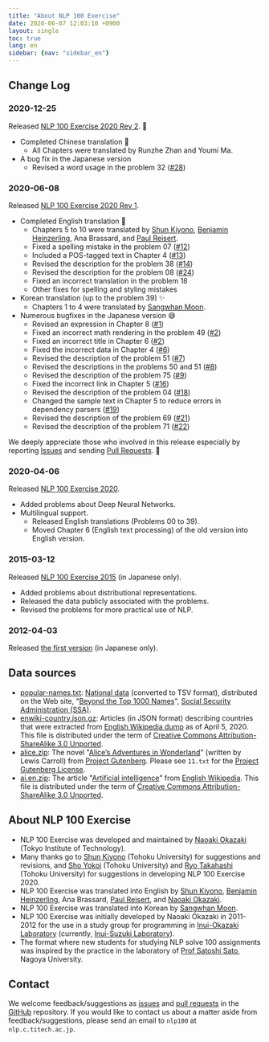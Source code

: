 ```yaml
---
title: "About NLP 100 Exercise"
date: 2020-06-07 12:03:10 +0900
layout: single
toc: true
lang: en
sidebar: {nav: "sidebar_en"}
---
```


## Change Log

### 2020-12-25
Released [NLP 100 Exercise 2020 Rev 2](http://nlp100.github.io/). :christmas_tree:

+ Completed Chinese translation :tada:
  + All Chapters were translated by Runzhe Zhan and Youmi Ma.
+ A bug fix in the Japanese version
  + Revised a word usage in the problem 32 ([#28](https://github.com/nlp100/nlp100.github.io/issues/28))

### 2020-06-08
Released [NLP 100 Exercise 2020 Rev 1](http://nlp100.github.io/).

+ Completed English translation :tada:
  + Chapters 5 to 10 were translated by [Shun Kiyono](https://butsugiri.github.io/), [Benjamin Heinzerling](https://bheinzerling.github.io/), Ana Brassard, and [Paul Reisert](http://www.cl.ecei.tohoku.ac.jp/~preisert/).
  + Fixed a spelling mistake in the problem 07 ([#12](https://github.com/nlp100/nlp100.github.io/pull/12))
  + Included a POS-tagged text in Chapter 4 ([#13](https://github.com/nlp100/nlp100.github.io/issues/13))
  + Revised the description for the problem 38 ([#14](https://github.com/nlp100/nlp100.github.io/issues/14))
  + Revised the description for the problem 08 ([#24](https://github.com/nlp100/nlp100.github.io/pull/24))
  + Fixed an incorrect translation in the problem 18
  + Other fixes for spelling and styling mistakes
+ Korean translation (up to the problem 39) :sparkles:
  + Chapters 1 to 4 were translated by [Sangwhan Moon](https://sangwhan.com/).
+ Numerous bugfixes in the Japanese version :sweat_smile:
  + Revised an expression in Chapter 8  ([#1](https://github.com/nlp100/nlp100.github.io/pull/1))
  + Fixed an incorrect math rendering in the problem 49 ([#2](https://github.com/nlp100/nlp100.github.io/pull/2))
  + Fixed an incorrect title in Chapter 6 ([#2](https://github.com/nlp100/nlp100.github.io/pull/2))
  + Fixed the incorrect data in Chapter 4 ([#6](https://github.com/nlp100/nlp100.github.io/issues/6))
  + Revised the description of the problem 51 ([#7](https://github.com/nlp100/nlp100.github.io/issues/7))
  + Revised the descriptions in the problems 50 and 51 ([#8](https://github.com/nlp100/nlp100.github.io/pull/8))
  + Revised the description of the problem 75 ([#9](https://github.com/nlp100/nlp100.github.io/pull/9))
  + Fixed the incorrect link in Chapter 5 ([#16](https://github.com/nlp100/nlp100.github.io/pull/16))
  + Revised the description of the problem 04 ([#18](https://github.com/nlp100/nlp100.github.io/pull/18))
  + Changed the sample text in Chapter 5 to reduce errors in dependency parsers ([#19](https://github.com/nlp100/nlp100.github.io/issues/19))
  + Revised the description of the problem 69 ([#21](https://github.com/nlp100/nlp100.github.io/issues/21))
  + Revised the description of the problem 71 ([#22](https://github.com/nlp100/nlp100.github.io/issues/22))

We deeply appreciate those who involved in this release especially by reporting [Issues](https://github.com/nlp100/nlp100.github.io/issues) and sending [Pull Requests](https://github.com/nlp100/nlp100.github.io/pulls). :pray:

### 2020-04-06
Released [NLP 100 Exercise 2020](http://nlp100.github.io/).

+ Added problems about Deep Neural Networks.
+ Multilingual support.
  + Released English translations (Problems 00 to 39).
  + Moved Chapter 6 (English text processing) of the old version into English version.

### 2015-03-12
Released [NLP 100 Exercise 2015](http://www.cl.ecei.tohoku.ac.jp/nlp100/) (in Japanese only).

+ Added problems about distributional representations.
+ Released the data publicly associated with the problems.
+ Revised the problems for more practical use of NLP.

### 2012-04-03
Released [the first version](http://www.cl.ecei.tohoku.ac.jp/index.php?NLP%20100%20Drill%20Exercises) (in Japanese only).

## Data sources

+ [popular-names.txt](/data/popular-names.txt): [National data](https://www.ssa.gov/oact/babynames/names.zip) (converted to TSV format), distributed on the Web site, "[Beyond the Top 1000 Names](https://www.ssa.gov/oact/babynames/limits.html)", [Social Security Administration (SSA)](http://www.ssa.gov/).
+ [enwiki-country.json.gz](/data/enwiki-country.json.gz): Articles (in JSON format) describing countries that were extracted from [English Wikipedia dump](http://dumps.wikimedia.org/enwiki/latest/enwiki-latest-pages-articles.xml.bz2) as of April 5, 2020. This file is distributed under the term of [Creative Commons Attribution-ShareAlike 3.0 Unported](http://creativecommons.org/licenses/by-sa/3.0/legalcode).
+ [alice.zip](/data/alice.zip): The novel "[Alice’s Adventures in Wonderland](https://www.gutenberg.org/files/11/11-h/11-h.htm)" (written by Lewis Carroll) from [Project Gutenberg](https://www.gutenberg.org/). Please see `11.txt` for the [Project Gutenberg License](https://www.gutenberg.org/wiki/Gutenberg:The_Project_Gutenberg_License).
+ [ai.en.zip](/data/ai.en.zip): The article "[Artificial intelligence](https://en.wikipedia.org/wiki/Artificial_intelligence)" from [English Wikipedia](https://en.wikipedia.org/). This file is distributed under the term of [Creative Commons Attribution-ShareAlike 3.0 Unported](http://creativecommons.org/licenses/by-sa/3.0/legalcode).

## About NLP 100 Exercise

+ NLP 100 Exercise was developed and maintained by [Naoaki Okazaki](https://www.nlp.c.titech.ac.jp/) (Tokyo Institute of Technology).
+ Many thanks go to [Shun Kiyono](https://butsugiri.github.io/) (Tohoku University) for suggestions and revisions, and [Sho Yokoi](http://www.cl.ecei.tohoku.ac.jp/~yokoi/) (Tohoku University) and [Ryo Takahashi](https://reiyw.com/) (Tohoku University) for suggestions in developing NLP 100 Exercise 2020.
+ NLP 100 Exercise was translated into English by [Shun Kiyono](https://butsugiri.github.io/), [Benjamin Heinzerling](https://bheinzerling.github.io/), Ana Brassard, [Paul Reisert](http://www.cl.ecei.tohoku.ac.jp/~preisert/), and [Naoaki Okazaki](https://www.nlp.c.titech.ac.jp/).
+ NLP 100 Exercise was translated into Korean by [Sangwhan Moon](https://sangwhan.com/).
+ NLP 100 Exercise was initially developed by Naoaki Okazaki in 2011-2012 for the use in a study group for programming in [Inui-Okazaki Laboratory](http://www.cl.ecei.tohoku.ac.jp/) (currently, [Inui-Suzuki Laboratory](https://www.nlp.ecei.tohoku.ac.jp/)).
+ The format where new students for studying NLP solve 100 assignments was inspired by the practice in the laboratory of [Prof Satoshi Sato](https://sites.google.com/site/sslabnagoya/), Nagoya University.

## Contact

We welcome feedback/suggestions as [issues](https://github.com/nlp100/nlp100.github.io/issues) and [pull requests](https://github.com/nlp100/nlp100.github.io/pulls) in the [GitHub](https://github.com/nlp100/nlp100.github.io) repository.
If you would like to contact us about a matter aside from feedback/suggestions, please send an email to `nlp100` at `nlp.c.titech.ac.jp`.
